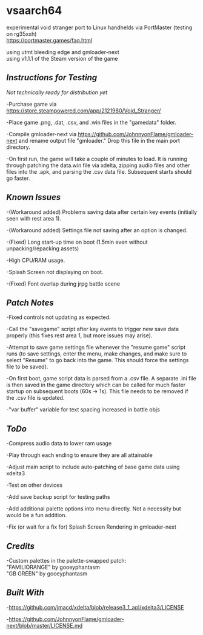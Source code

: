 # vsaarch64
experimental void stranger port to Linux handhelds via PortMaster (testing on rg35xxh)  
https://portmaster.games/faq.html  

using utmt bleeding edge and gmloader-next  
using v1.1.1 of the Steam version of the game  

## *Instructions for Testing*

*Not technically ready for distribution yet*

-Purchase game via https://store.steampowered.com/app/2121980/Void_Stranger/<br />

-Place game .png, .dat, .csv, and .win files in the "gamedata" folder. <br />

-Compile gmloader-next via https://github.com/JohnnyonFlame/gmloader-next and rename output file "gmloader." Drop this file in the main port directory. <br />

-On first run, the game will take a couple of minutes to load. It is running through patching the data.win file via xdelta, zipping audio files and other files into the .apk, and parsing the .csv data file. Subsequent starts should go faster. <br />

## *Known Issues*

-(Workaround added) Problems saving data after certain key events (initially seen with rest area 1).<br />

-(Workaround added) Settings file not saving after an option is changed. <br />

-(Fixed) Long start-up time on boot (1.5min even without unpacking/repacking assets)<br />

-High CPU/RAM usage. <br />

-Splash Screen not displaying on boot. <br />

-(Fixed) Font overlap during jrpg battle scene <br />

## *Patch Notes*

-Fixed controls not updating as expected.<br />

-Call the "savegame" script after key events to trigger new save data properly (this fixes rest area 1, but more issues may arise). <br />

-Attempt to save game settings file whenever the "resume game" script runs (to save settings, enter the menu, make changes, and make sure to select "Resume" to go back into the game. This should force the settings file to be saved).<br />

-On first boot, game script data is parsed from a .csv file. A separate .ini file is then saved in the game directory which can be called for much faster startup on subsequent boots (60s -> 1s). This file needs to be removed if the .csv file is updated. <br />

-"var buffer" variable for text spacing increased in battle objs <br />

## *ToDo*

-Compress audio data to lower ram usage <br />

-Play through each ending to ensure they are all attainable <br />

-Adjust main script to include auto-patching of base game data using xdelta3 <br />

-Test on other devices <br />

-Add save backup script for testing paths <br />

-Add additional palette options into menu directly. Not a necessity but would be a fun addition. <br />

-Fix (or wait for a fix for) Splash Screen Rendering in gmloader-next <br />

## *Credits*

-Custom palettes in the palette-swapped patch:  
    "FAMILIORANGE" by gooeyphantasm  
    "GB GREEN" by gooeyphantasm  

## *Built With*

-https://github.com/jmacd/xdelta/blob/release3_1_apl/xdelta3/LICENSE <br />

-https://github.com/JohnnyonFlame/gmloader-next/blob/master/LICENSE.md <br />
